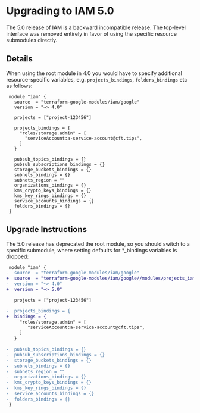# Upgrading to IAM 5.0

The 5.0 release of IAM is a backward incompatible release.
The top-level interface was removed entirely in favor of using the specific
resource submodules directly.

## Details

When using the root module in 4.0 you would have to specify additional
resource-specific variables, e.g. `projects_bindings`, `folders_bindings` etc
as follows:

```hcl
 module "iam" {
   source  = "terraform-google-modules/iam/google"
   version = "~> 4.0"

   projects = ["project-123456"]

   projects_bindings = {
     "roles/storage.admin" = [
       "serviceAccount:a-service-account@cft.tips",
     ]
   }

   pubsub_topics_bindings = {}
   pubsub_subscriptions_bindings = {}
   storage_buckets_bindings = {}
   subnets_bindings = {}
   subnets_region = ""
   organizations_bindings = {}
   kms_crypto_keys_bindings = {}
   kms_key_rings_bindings = {}
   service_accounts_bindings = {}
   folders_bindings = {}
 }
```

## Upgrade Instructions

The 5.0 release has deprecated the root module, so you should switch to a
specific submodule, where setting defaults for *_bindings variables is dropped:

```diff
 module "iam" {
-  source  = "terraform-google-modules/iam/google"
+  source  = "terraform-google-modules/iam/google//modules/projects_iam"
-  version = "~> 4.0"
+  version = "~> 5.0"

   projects = ["project-123456"]

-  projects_bindings = {
+  bindings = {
     "roles/storage.admin" = [
        "serviceAccount:a-service-account@cft.tips",
     ]
   }

-  pubsub_topics_bindings = {}
-  pubsub_subscriptions_bindings = {}
-  storage_buckets_bindings = {}
-  subnets_bindings = {}
-  subnets_region = ""
-  organizations_bindings = {}
-  kms_crypto_keys_bindings = {}
-  kms_key_rings_bindings = {}
-  service_accounts_bindings = {}
-  folders_bindings = {}
 }
```

